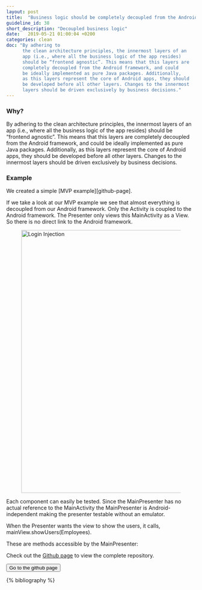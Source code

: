 ```yaml
---
layout: post
title:  "Business logic should be completely decoupled from the Android framework."
guideline_id: 38
short_description: "Decoupled business logic"
date:   2019-05-21 01:00:04 +0200
categories: clean
doc: "By adhering to
      the clean architecture principles, the innermost layers of an
      app (i.e., where all the business logic of the app resides)
      should be “frontend agnostic”. This means that this layers are
      completely decoupled from the Android framework, and could
      be ideally implemented as pure Java packages. Additionally,
      as this layers represent the core of Android apps, they should
      be developed before all other layers. Changes to the innermost
      layers should be driven exclusively by business decisions."
---
```


<h3>Why?</h3>
By adhering to
the clean architecture principles, the innermost layers of an
app (i.e., where all the business logic of the app resides)
should be “frontend agnostic”. This means that this layers are
completely decoupled from the Android framework, and could
be ideally implemented as pure Java packages. Additionally,
as this layers represent the core of Android apps, they should
be developed before all other layers. Changes to the innermost
layers should be driven exclusively by business decisions.

<h3>Example</h3>
We created a simple [MVP example][github-page].

If we take a look at our MVP example we see that almost everything is decoupled from our 
Android framework. Only the Activity is coupled to the Android framework. The Presenter only 
views this MainActivity as a View. So there is no direct link to the Android framework.

<figure>
  <img src="/assets/BossApplication_lifecycle.png" alt="Login Injection" width="700">
</figure>

Each component can easily be tested. 
	Since the MainPresenter has no actual reference to the MainActivity the 
MainPresenter is Android-independent making the presenter testable without an emulator.

<script src="https://gist.github.com/Geertdepont/e8e9996406425a39462b5f03ec0896ff.js"></script>

When the Presenter wants the view to show the users, it calls, mainView.showUsers(Employees).

These are methods accessible by the MainPresenter:
<script src="https://gist.github.com/Geertdepont/608af87f6a302b6d5f66da2582dd5b0c.js"></script>

Check out the [Github page][github-page] to view the complete repository.

<a href="https://github.com/Geertdepont/bachelor_thesis/tree/master/Bossapplication" target="_blank"><button type="button" class="btn btn-primary btn-icon-right">Go to the github page</button></a>

{% bibliography %}

[github-page]: https://github.com/Geertdepont/bachelor_thesis/tree/master/Bossapplication